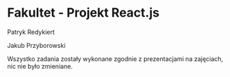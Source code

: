 # Fakultet - Projekt React.js
Patryk Redykiert

Jakub Przyborowski

Wszystko zadania zostały wykonane zgodnie z prezentacjami na zajęciach, nic nie było zmieniane.
